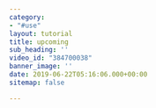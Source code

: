 ```yaml
---
category:
- "#use"
layout: tutorial
title: upcoming
sub_heading: ''
video_id: "384700038"
banner_image: ''
date: 2019-06-22T05:16:06.000+00:00
sitemap: false

---
```


